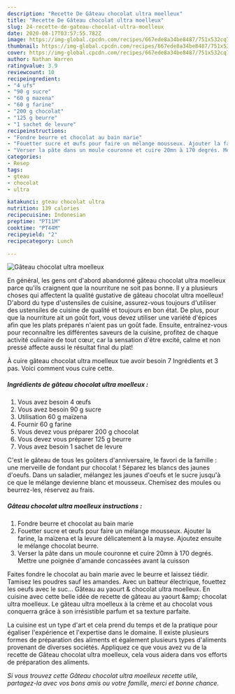 ```yaml
---
description: "Recette De Gâteau chocolat ultra moelleux"
title: "Recette De Gâteau chocolat ultra moelleux"
slug: 24-recette-de-gateau-chocolat-ultra-moelleux
date: 2020-08-17T03:57:55.782Z
image: https://img-global.cpcdn.com/recipes/667ede8a34be8487/751x532cq70/gateau-chocolat-ultra-moelleux-photo-principale-de-la-recette.jpg
thumbnail: https://img-global.cpcdn.com/recipes/667ede8a34be8487/751x532cq70/gateau-chocolat-ultra-moelleux-photo-principale-de-la-recette.jpg
cover: https://img-global.cpcdn.com/recipes/667ede8a34be8487/751x532cq70/gateau-chocolat-ultra-moelleux-photo-principale-de-la-recette.jpg
author: Nathan Warren
ratingvalue: 3.9
reviewcount: 10
recipeingredient:
- "4 ufs"
- "90 g sucre"
- "60 g mazena"
- "60 g farine"
- "200 g chocolat"
- "125 g beurre"
- "1 sachet de levure"
recipeinstructions:
- "Fondre beurre et chocolat au bain marie"
- "Fouetter sucre et œufs pour faire un mélange mousseux. Ajouter la farine, la maïzena et la levure délicatement à la mayse. Ajoutez ensuite le mélange chocolat beurre."
- "Verser la pâte dans un moule couronne et cuire 20mn à 170 degrés. Mettre une poignée d&#39;amande concassées avant la cuisson"
categories:
- Resep
tags:
- gteau
- chocolat
- ultra

katakunci: gteau chocolat ultra 
nutrition: 139 calories
recipecuisine: Indonesian
preptime: "PT11M"
cooktime: "PT44M"
recipeyield: "2"
recipecategory: Lunch

---
```



![Gâteau chocolat ultra moelleux](https://img-global.cpcdn.com/recipes/667ede8a34be8487/751x532cq70/gateau-chocolat-ultra-moelleux-photo-principale-de-la-recette.jpg)

En général, les gens ont d'abord abandonné gâteau chocolat ultra moelleux parce qu'ils craignent que la nourriture ne soit pas bonne. Il y a plusieurs choses qui affectent la qualité gustative de gâteau chocolat ultra moelleux! D'abord du type d'ustensiles de cuisine, assurez-vous toujours d'utiliser des ustensiles de cuisine de qualité et toujours en bon état. De plus, pour que la nourriture ait un goût fort, vous devez utiliser une variété d'épices afin que les plats préparés n'aient pas un goût fade. Ensuite, entraînez-vous pour reconnaître les différentes saveurs de la cuisine, profitez de chaque activité culinaire de tout cœur, car la sensation d'être excité, calme et non pressé affecte aussi le résultat final du plat!

<!--inarticleads1-->

À cuire gâteau chocolat ultra moelleux tue avoir besoin 7 Ingrédients et 3 pas. Voici comment vous cuire cette.

##### Ingrédients de gâteau chocolat ultra moelleux :

1. Vous avez besoin 4 œufs
1. Vous avez besoin 90 g sucre
1. Utilisation 60 g maïzena
1. Fournir 60 g farine
1. Vous devez vous préparer 200 g chocolat
1. Vous devez vous préparer 125 g beurre
1. Vous avez besoin 1 sachet de levure


C&#39;est le gâteau de tous les goûters d&#39;anniversaire, le favori de la famille : une merveille de fondant pur chocolat ! Séparez les blancs des jaunes d&#39;oeufs. Dans un saladier, mélangez les jaunes d&#39;oeufs et le sucre jusqu&#39;à ce que le mélange devienne blanc et mousseux. Chemisez des moules ou beurrez-les, réservez au frais. 

<!--inarticleads2-->

##### Gâteau chocolat ultra moelleux instructions :

1. Fondre beurre et chocolat au bain marie
1. Fouetter sucre et œufs pour faire un mélange mousseux. Ajouter la farine, la maïzena et la levure délicatement à la mayse. Ajoutez ensuite le mélange chocolat beurre.
1. Verser la pâte dans un moule couronne et cuire 20mn à 170 degrés. Mettre une poignée d&#39;amande concassées avant la cuisson


Faites fondre le chocolat au bain marie avec le beurre et laissez tiédir. Tamisez les poudres sauf les amandes. Avec un batteur électrique, fouettez les oeufs avec le suc… Gâteau au yaourt &amp; chocolat ultra moelleux. En cuisine avec cette belle idée de recette de gâteau au yaourt &amp;amp; chocolat ultra moelleux. Le gâteau ultra moelleux à la crème et au chocolat vous conquerra grâce à son irrésistible parfum et sa texture parfaite. 

<!--inarticleads1-->

<p>
La cuisine est un type d'art et cela prend du temps et de la pratique pour égaliser l'expérience et l'expertise dans le domaine. Il existe plusieurs formes de préparation des aliments et également plusieurs types d'aliments provenant de diverses sociétés. Appliquez ce que vous avez vu de la recette de Gâteau chocolat ultra moelleux, cela vous aidera dans vos efforts de préparation des aliments.
</p>

<p>
<i>Si vous trouvez cette Gâteau chocolat ultra moelleux recette utile, partagez-la avec vos bons amis ou votre famille, merci et bonne chance.</i>
</p>
